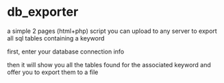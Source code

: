# db_exporter
a simple 2 pages (html+php) script you can upload to any server to export all sql tables containing a keyword

first, enter your database connection info

then it will show you all the tables found for the associated keyword and offer you to export them to a file
